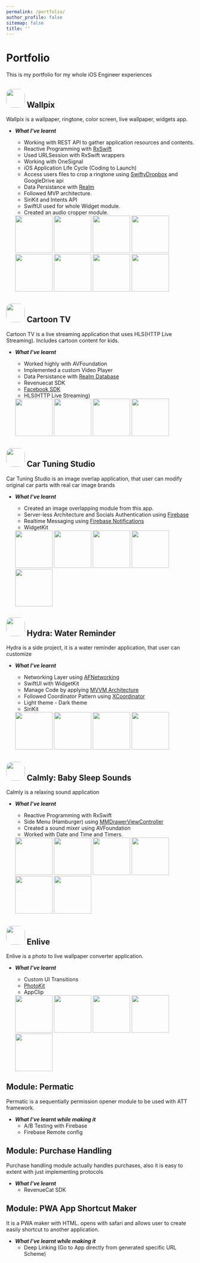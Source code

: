 ```yaml
---
permalink: /portfolio/
author_profile: false
sitemap: false
title: ''
---
```


# Portfolio
This is my portfolio for my whole iOS Engineer experiences

## <img src="/assets/portfolio_images/wallpix-icon.png" width="50" style="border-radius:30%"> Wallpix
  
Wallpix is a wallpaper, ringtone, color screen, live wallpaper, widgets app.
* _**What I've learnt**_
  * Working with REST API to gather application resources and contents.
  * Reactive Programming with [RxSwift](https://github.com/ReactiveX/RxSwift)
  * Used URLSession with RxSwift wrappers
  * Working with OneSignal
  * iOS Application Life Cycle (Coding to Launch)
  * Access users files to crop a ringtone using [SwiftyDropbox](https://github.com/dropbox/SwiftyDropbox) and GoogleDrive api
  * Data Persistance with [Realm](https://developer.apple.com/library/ios///documentation/Cocoa/Conceptual/CoreData/index.html)
  * Followed MVP architecture.
  * SiriKit and Intents API
  * SwiftUI used for whole Widget module.
  * Created an audio cropper module.

  <img src="/assets/portfolio_images/wallpix.png" width="100">
  <img src="/assets/portfolio_images/wallpix(1).png" width="100">
  <img src="/assets/portfolio_images/wallpix(2).png" width="100">
  <img src="/assets/portfolio_images/wallpix(3).png" width="100">
  <img src="/assets/portfolio_images/wallpix(4).png" width="100">
  <img src="/assets/portfolio_images/wallpix(5).png" width="100">
  <img src="/assets/portfolio_images/wallpix(6).png" width="100">
  <img src="/assets/portfolio_images/wallpix(7).png" width="100">

## <img src="/assets/portfolio_images/icon-cartoon.png" width="50" style="border-radius:30%"> Cartoon TV

Cartoon TV is a live streaming application that uses HLS(HTTP Live Streaming). Includes cartoon content for kids.

* _**What I've learnt**_
  * Worked highly with AVFoundation
  * Implemented a custom Video Player
  * Data Persistance with [Realm Database](https://github.com/realm/realm-cocoa)
  * Revenuecat SDK
  * [Facebook SDK](https://developers.facebook.com/docs/ios/)
  * HLS(HTTP Live Streaming)

  <img src="/assets/portfolio_images/cartoon1.png" width="100">
  <img src="/assets/portfolio_images/cartoon2.png" width="100">
  <img src="/assets/portfolio_images/cartoon3.png" width="100">
  <img src="/assets/portfolio_images/cartoon4.png" width="100">

## <img src="/assets/portfolio_images/car-tuning-icon.png" width="50" style="border-radius:30%"> Car Tuning Studio

Car Tuning Studio is an image overlap application, that user can modify original car parts with real car image brands

* _**What I've learnt**_
  * Created an image overlapping module from this app.
  * Server-less Architecture and Socials Authentication using [Firebase](https://firebase.google.com)
  * Realtime Messaging using [Firebase Notifications](https://firebase.google.com/docs/notifications/)
  * WidgetKit
  
  <img src="/assets/portfolio_images/car1.png" width="100">
  <img src="/assets/portfolio_images/car2.png" width="100">
  <img src="/assets/portfolio_images/car3.png" width="100">
  <img src="/assets/portfolio_images/car4.png" width="100">
  <img src="/assets/portfolio_images/car5.png" width="100">


## <img src="/assets/portfolio_images/hydra-icon.png" width="50" style="border-radius:30%"> Hydra: Water Reminder

Hydra is a side project, it is a water reminder application, that user can customize 

* _**What I've learnt**_  
  * Networking Layer using [AFNetworking](https://github.com/AFNetworking/AFNetworking)
  * SwiftUI with WidgetKit
  * Manage Code by applying [MVVM Architecture](https://www.objc.io/issues/13-architecture/mvvm/)
  * Followed Coordinator Pattern using [XCoordinator](https://github.com/quickbirdstudios/XCoordinator)
  * Light theme - Dark theme
  * SiriKit


  <img src="/assets/portfolio_images/water1.png" width="100">
  <img src="/assets/portfolio_images/water2.png" width="100">
  <img src="/assets/portfolio_images/water3.png" width="100">
  <img src="/assets/portfolio_images/water4.png" width="100">

## <img src="/assets/portfolio_images/calmly-icon.png" width="50" style="border-radius:30%"> Calmly: Baby Sleep Sounds

Calmly is a relaxing sound application

* _**What I've learnt**_

  * Reactive Programming with RxSwift 
  * Side Menu (Hamburger) using [MMDrawerViewController](https://github.com/mutualmobile/MMDrawerController)
  * Created a sound mixer using AVFoundation
  * Worked with Date and Time and Timers.

  <img src="/assets/portfolio_images/calmly1.png" width="100">
  <img src="/assets/portfolio_images/calmly2.png" width="100">
  <img src="/assets/portfolio_images/calmly3.png" width="100">
  <img src="/assets/portfolio_images/calmly4.png" width="100">
  <img src="/assets/portfolio_images/calmly5.png" width="100">
  <img src="/assets/portfolio_images/calmly6.png" width="100">


## <img src="/assets/portfolio_images/icon-enlive.png" width="50" style="border-radius:30%"> Enlive
  Enlive is a photo to live wallpaper converter application.

* _**What I've learnt**_
  
  * Custom UI Transitions
  * [PhotoKit](https://developer.apple.com/documentation/photokit)
  * AppClip
  

  <img src="/assets/portfolio_images/enlive1.png" width="100">
  <img src="/assets/portfolio_images/enlive2.png" width="100">
  <img src="/assets/portfolio_images/enlive3.png" width="100">
  <img src="/assets/portfolio_images/enlive4.png" width="100">
  <img src="/assets/portfolio_images/enlive5.png" width="100">


## Module: Permatic
Permatic is a sequentially permission opener module to be used with ATT framework.

* _**What I've learnt while making it**_
  * A/B Testing with Firebase
  * Firebase Remote config


## Module: Purchase Handling

Purchase handling module actually handles purchases, also it is easy to extent with just implementing protocols

* _**What I've learnt**_
  * RevenueCat SDK

## Module: PWA App Shortcut Maker

It is a PWA maker with HTML. opens with safari and allows user to create easily shortcut to another application.

* _**What I've learnt while making it**_
  * Deep Linking (Go to App directly from generated specific URL Scheme)
